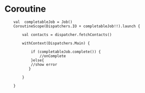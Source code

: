 # Coroutine



        val  completableJob = Job()
        CoroutineScope(Dispatchers.IO + completableJob!!).launch {

            val contacts = dispatcher.fetchContacts()

            withContext(Dispatchers.Main) {

                if (completableJob.complete()) {
                    //onComplete 
                }else{
                //show error
               }

            }

        }
